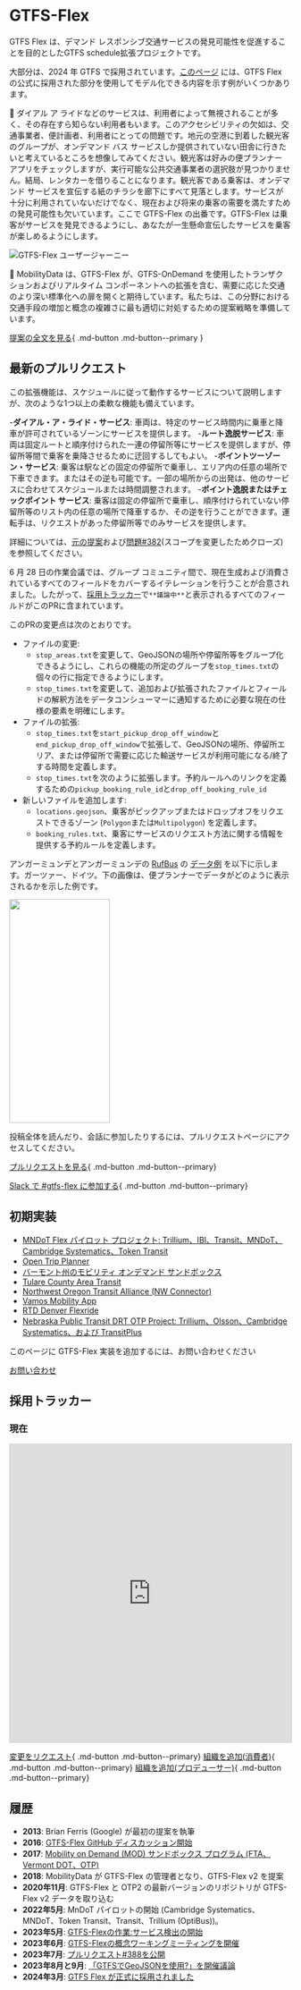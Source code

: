 # GTFS-Flex

GTFS Flex は、デマンド レスポンシブ交通サービスの発見可能性を促進することを目的としたGTFS schedule拡張プロジェクトです。

大部分は、2024 年 GTFS で採用されています。[このページ](../../../documentation/schedule/examples/flex) には、GTFS Flex の公式に採用された部分を使用してモデル化できる内容を示す例がいくつかあります。

🤔 ダイアル ア ライドなどのサービスは、利用者によって無視されることが多く、その存在すら知らない利用者もいます。このアクセシビリティの欠如は、交通事業者、便計画者、利用者にとっての問題です。地元の空港に到着した観光客のグループが、オンデマンド バス サービスしか提供されていない田舎に行きたいと考えているところを想像してみてください。観光客は好みの便プランナー アプリをチェックしますが、実行可能な公共交通事業者の選択肢が見つかりません。結局、レンタカーを借りることになります。観光客である乗客は、オンデマンド サービスを宣伝する紙のチラシを廊下にすべて見落とします。サービスが十分に利用されていないだけでなく、現在および将来の乗客の需要を満たすための発見可能性も欠いています。ここで GTFS-Flex の出番です。GTFS-Flex は乗客がサービスを発見できるようにし、あなたが一生懸命宣伝したサービスを乗客が楽しめるようにします。

<img src="../../../assets/flex-userjourney-resize.jpg" alt="GTFS-Flex ユーザージャーニー"> 

🔮 MobilityData は、GTFS-Flex が、GTFS-OnDemand を使用したトランザクションおよびリアルタイム コンポーネントへの拡張を含む、需要に応じた交通のより深い標準化への扉を開くと期待しています。私たちは、この分野における交通手段の増加と概念の複雑さに最も適切に対処するための提案戦略を準備しています。

[提案の全文を見る](https://github.com/MobilityData/gtfs-flex){ .md-button .md-button--primary }

## 最新のプルリクエスト
この拡張機能は、スケジュールに従って動作するサービスについて説明しますが、次のような1つ以上の柔軟な機能も備えています。

-**ダイアル・ア・ライド・サービス**: 車両は、特定のサービス時間内に乗車と降車が許可されているゾーンにサービスを提供します。
-**ルート逸脱サービス**: 車両は固定ルートと順序付けられた一連の停留所等にサービスを提供しますが、停留所等間で乗客を乗降させるために迂回するしてもよい。
-**ポイントツーゾーン・サービス**: 乗客は駅などの固定の停留所で乗車し、エリア内の任意の場所で下車できます。またはその逆も可能です。一部の場所からの出発は、他のサービスに合わせてスケジュールまたは時間調整されます。
-**ポイント逸脱またはチェックポイント サービス**: 乗客は固定の停留所で乗車し、順序付けられていない停留所等のリスト内の任意の場所で降車するか、その逆を行うことができます。運転手は、リクエストがあった停留所等でのみサービスを提供します。

詳細については、[元の提案](https://github.com/MobilityData/gtfs-flex/blob/master/spec/reference.md)および[問題#382](https://github.com/google/transit/issues/382)(スコープを変更したためクローズ)を参照してください。

6 月 28 日の作業会議では、グループ コミュニティ間で、現在生成および消費されているすべてのフィールドをカバーするイテレーションを行うことが合意されました。したがって、[採用トラッカー](#adoption-tracker)で`**議論中**`と表示されるすべてのフィールドがこのPRに含まれています。

このPRの変更点は次のとおりです。

- ファイルの変更:
    - `stop_areas.txt`を変更して、GeoJSONの場所や停留所等をグループ化できるようにし、これらの機能の所定のグループを`stop_times.txt`の個々の行に指定できるようにします。
    - `stop_times.txt`を変更して、追加および拡張されたファイルとフィールドの解釈方法をデータコンシューマーに通知するために必要な現在の仕様の要素を明確にします。
- ファイルの拡張:
    - `stop_times.txt`を`start_pickup_drop_off_window`と`end_pickup_drop_off_window`で拡張して、GeoJSONの場所、停留所エリア、または停留所で需要に応じた輸送サービスが利用可能になる/終了する時間を定義します。
    - `stop_times.txt`を次のように拡張します。予約ルールへのリンクを定義するための`pickup_booking_rule_id`と`drop_off_booking_rule_id` 
- 新しいファイルを追加します:
    - `locations.geojson`、乗客がピックアップまたはドロップオフをリクエストできるゾーン (`Polygon`または`Multipolygon`) を定義します。
    - `booking_rules.txt`、乗客にサービスのリクエスト方法に関する情報を提供する予約ルールを定義します。

アンガーミュンデとアンガーミュンデの [RufBus](https://uvg-online.com/rufbus-angermuende/) の [データ例](https://docs.google.com/spreadsheets/d/1w5EHuHfxvejqApJFHA1Z0K2KytD9zahwbf8zyRlP_Ls/edit#gid=1451132209) を以下に示します。ガーツァー、ドイツ。下の画像は、便プランナーでデータがどのように表示されるかを示した例です。

 <img src="https://github.com/google/transit/assets/126435471/c986f79a-0164-4e38-a552-7e37405fe133" width="180" height="400"> 

投稿全体を読んだり、会話に参加したりするには、プルリクエストページにアクセスしてください。 

[プルリクエストを見る](https://github.com/google/transit/pull/388){ .md-button .md-button--primary}

[Slack で #gtfs-flex に参加する](https://share.mobilitydata.org/slack){ .md-button .md-button--primary}

## 初期実装

- [MNDoT Flex パイロット プロジェクト: Trillium、IBI、Transit、MNDoT、Cambridge Systematics、Token Transit](https://blog.transitapp.com/case-study/mndot-gtfs-flex-bringing-rural-riders-into-the-fold/) 
- [Open Trip Planner](https://www.opentripplanner.org/)
- [バーモント州のモビリティ オンデマンド サンドボックス](https://www.connectingcommuters.org/)
- [Tulare County Area Transit](https://ridetcat.org/)
- [Northwest Oregon Transit Alliance (NW Connector)](https://nwconnector.org/other-services/)
- [Vamos Mobility App](https://vamosmobileapp.com/)
- [RTD Denver Flexride](https://www.rtd-denver.com/services/flexride)
- [Nebraska Public Transit DRT OTP Project: Trillium、Olsson、Cambridge Systematics、および TransitPlus](https://便.nebraskatransit.com/#/)

このページに GTFS-Flex 実装を追加するには、お問い合わせください

<a class="md-button md-button--primary" href=mailto:specification@mobilitydata.org>お問い合わせ</a>

## 採用トラッカー
### 現在

<iframe class="airtable-embed" src="https://airtable.com/embed/appopXWyO2ne6THIw/shrUPyCZWOWrvO2mX?backgroundColor=purple" frameborder="0" onmousewheel="" width="100%" height="533" style="background: transparent; border: 1px solid #ccc;"></iframe>

[変更をリクエスト](https://airtable.com/shrcac1fXUrMxfoDV){ .md-button .md-button--primary}
[組織を追加(消費者)](https://airtable.com/shrgnVR5Su9tkHvUv){ .md-button .md-button--primary}
[組織を追加(プロデューサー)](https://airtable.com/shrsU4idBtcLuRuwZ){ .md-button .md-button--primary}

## 履歴

- **2013**: Brian Ferris (Google) が最初の提案を執筆
- **2016**: <a href="https://github.com/MobilityData/gtfs-flex/tree/master" target="_blank">GTFS-Flex GitHub ディスカッション開始</a>
- **2017**: <a href="https://www.oregon.gov/odot/RPTD/RPTD%20Document%20Library/GTFS-Flex-N-CATT.pdf" target="_blank">Mobility on Demand (MOD) サンドボックス プログラム (FTA、Vermont DOT、OTP)</a>
- **2018**: MobilityData が GTFS-Flex の管理者となり、GTFS-Flex v2 を提案
- **2020年11月**: GTFS-Flex と OTP2 の最新バージョンのリポジトリが GTFS-Flex v2 データを取り込む
- **2022年5月**: MnDoT パイロットの開始 (Cambridge Systematics、MNDoT、Token Transit、Transit、Trillium (OptiBus))。
- **2023年5月**: <a href="https://github.com/google/transit/issues/382" target="_blank">GTFS-Flexの作業:サービス検出の開始</a>
- **2023年6月**: <a href="https://mobilitydata.org/recap-mobilitydata-working-meeting-gtfs-flex-service-discovery/" target="_blank">GTFS-Flexの概念ワーキングミーティングを開催</a>
- **2023年7月**: <a href="https://github.com/google/transit/pull/388" target="_blank">プルリクエスト#388を公開</a>
- **2023年8月と9月**: <a href="https://github.com/google/transit/pull/388" target="_blank">「GTFSでGeoJSONを使用?」を開催議論</a>
- **2024年3月**: <a href="https://github.com/google/transit/pull/433" target="_blank">GTFS Flex が正式に採用されました</a>
